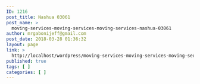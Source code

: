 ```yaml
---
ID: 1216
post_title: Nashua 03061
post_name: >
  moving-services-moving-services-moving-services-nashua-03061
author: mrgabonijeff@gmail.com
post_date: 2018-03-28 01:36:32
layout: page
link: >
  http://localhost/wordpress/moving-services-moving-services-moving-services-nashua-03061/
published: true
tags: [ ]
categories: [ ]
---
```

